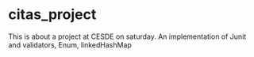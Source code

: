 # citas_project
This is about a project at CESDE on saturday. 
An implementation of Junit and validators, Enum, linkedHashMap 
